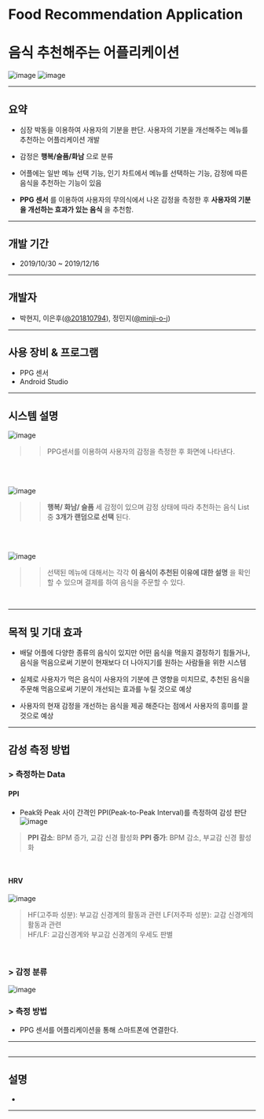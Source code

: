 # Food Recommendation Application
# 음식 추천해주는 어플리케이션
![image](https://img.shields.io/badge/language-JAVA-success?style=plat&logo=Android-Studio)
![image](https://img.shields.io/static/v1?label=Latest%20Update&message=200513&color=9cf)

---

## 요약
- 심장 박동을 이용하여 사용자의 기분을 판단. 사용자의 기분을 개선해주는 메뉴를 추천하는 어플리케이션 개발 

- 감정은 __행복/슬픔/화남__ 으로 분류

- 어플에는 일반 메뉴 선택 기능, 인기 차트에서 메뉴를 선택하는 기능, 감정에 따른 음식을 추천하는 기능이 있음

- __PPG 센서__ 를 이용하여 사용자의 무의식에서 나온 감정을 측정한 후 __사용자의 기분을 개선하는 효과가 있는 음식__ 을 추천함.
---
## 개발 기간
- 2019/10/30 ~ 2019/12/16

---
## 개발자
- 박현지, 이은후([@201810794](https://github.com/201810794)), 정민지([@minji-o-j](https://github.com/minji-o-j/))
---
## 사용 장비 & 프로그램
- PPG 센서
- Android Studio
---
## 시스템 설명
![image](https://user-images.githubusercontent.com/45448731/78692592-19205b80-7935-11ea-952c-5e5118284415.png)  

>> PPG센서를 이용하여 사용자의 감정을 측정한 후 화면에 나타낸다.  
<br>
<br>

![image](https://user-images.githubusercontent.com/45448731/78692749-4a992700-7935-11ea-881f-a91fa9537252.png)  
>>  __행복/ 화남/ 슬픔__ 세 감정이 있으며 감정 상태에 따라 추천하는 음식 List 중 __3개가 랜덤으로 선택__ 된다.  
<br>
<br>

![image](https://user-images.githubusercontent.com/45448731/78698294-13c70f00-793d-11ea-94ab-fee017cf5882.png)  
>> 선택된 메뉴에 대해서는 각각 __이 음식이 추천된 이유에 대한 설명__ 을 확인 할 수 있으며 결제를 하여 음식을 주문할 수 있다.  
<br>

---
## 목적 및 기대 효과
- 배달 어플에 다양한 종류의 음식이 있지만 어떤 음식을 먹을지 결정하기 힘들거나, 음식을 먹음으로써 기분이 현재보다 더 나아지기를 원하는 사람들을 위한 시스템

- 실제로 사용자가 먹은 음식이 사용자의 기분에 큰 영향을 미치므로, 추천된 음식을 주문해 먹음으로써 기분이 개선되는 효과를 누릴 것으로 예상

- 사용자의 현재 감정을 개선하는 음식을 제공 해준다는 점에서 사용자의 흥미를 끌 것으로 예상
---
## 감성 측정 방법

### > 측정하는 Data
#### PPI
- Peak와 Peak 사이 간격인 PPI(Peak-to-Peak Interval)를 측정하여 감성 판단   
![image](https://user-images.githubusercontent.com/45448731/78755071-88d52b80-79b3-11ea-828c-e3b6ec9d824a.png)
> __PPI 감소__: BPM 증가, 교감 신경 활성화
> __PPI 증가__: BPM 감소, 부교감 신경 활성화
<br>

#### HRV
![image](https://user-images.githubusercontent.com/45448731/78755943-f2096e80-79b4-11ea-8d3b-cb185937b69a.png)
> HF(고주파 성분): 부교감 신경계의 활동과 관련 
> LF(저주파 성분): 교감 신경계의 활동과 관련  
> HF/LF: 교감신경계와 부교감 신경계의 우세도 판별  
<br>

### > 감정 분류 
![image](https://user-images.githubusercontent.com/45448731/78754937-49a6da80-79b3-11ea-883d-92aaaf39c3df.png)

### > 측정 방법
- PPG 센서를 어플리케이션을 통해 스마트폰에 연결한다. 

---

## 

---
## 설명
  - 
---
